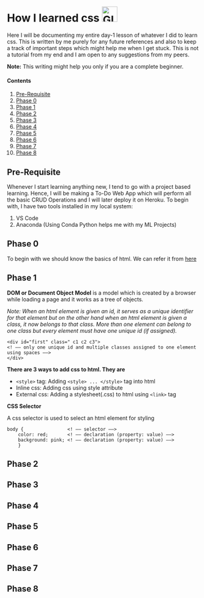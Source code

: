 # How I learned css <img alt="GIF" src="https://github.com/TheDudeThatCode/TheDudeThatCode/blob/master/Assets/headbang.gif" width="40" height="40" />
Here I will be documenting my entire day-1 lesson of whatever I did to learn css. This is written by me purely for any future references and also to keep a track of important steps which might help me when I get stuck. This is not a tutorial from my end and I am open to any suggestions from my peers.

**Note:** This writing might help you only if you are a complete beginner. 
#### Contents
1. [Pre-Requisite](#pre)
2. [Phase 0](#ph0)
3. [Phase 1](#ph1)
4. [Phase 2](#ph2)
5. [Phase 3](#ph3)
6. [Phase 4](#ph4)
7. [Phase 5](#ph5)
8. [Phase 6](#ph6)
9. [Phase 7](#ph7)
10. [Phase 8](#ph8)

<a name="pre"></a>
## Pre-Requisite
Whenever I start learning anything new, I tend to go with a project based learning. Hence, I will be making a To-Do Web App which will perform all the basic CRUD Operations and I will later deploy it on Heroku. To begin with, I have two tools installed in my local system:
1. VS Code
2. Anaconda (Using Conda Python helps me with my ML Projects)

<a name="ph0"></a>
## Phase 0
To begin with we should know the basics of html. We can refer it from [here](https://github.com/ayushi200124/my-html-journey)

<a name="ph1"></a>
## Phase 1
**DOM or Document Object Model** is a model which is created by a browser while loading a page and it works as a tree of objects. 

*Note: When an html element is given an id, it serves as a unique identifier for that element but on the other hand when an html element is given a class, it now belongs to that class. More than one element can belong to one class but every element must have one unique id (if assigned).*
```
<div id="first" class=" c1 c2 c3">
<! –– only one unique id and multiple classes assigned to one element using spaces ––>
</div>
```
**There are 3 ways to add css to html. They are**

- `<style>` tag: Adding `<style> ... </style>` tag into html
- Inline css: Adding css using style attribute
- External css: Adding a stylesheet(.css) to html using `<link>` tag

**CSS Selector**

A css selector is used to select an html element for styling 
```
body {                <! –– selector ––>
    color: red;       <! –– declaration (property: value) ––>
    background: pink; <! –– declaration (property: value) ––>
    }
```



<a name="ph2"></a>
## Phase 2


<a name="ph3"></a>
## Phase 3


<a name="ph4"></a>
## Phase 4


<a name="ph5"></a>
## Phase 5


<a name="ph6"></a>
## Phase 6


<a name="ph7"></a>
## Phase 7


<a name="ph8"></a>
## Phase 8

